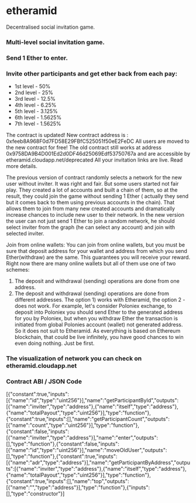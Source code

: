 # etheramid
Decentralised social invitation game.

### Multi-level social invitation game.

### Send 1 Ether to enter.

### Invite other participants and get ether back from each pay:
* 1st level - 50%
* 2nd level - 25%
* 3rd level - 12.5%
* 4th level - 6.25%
* 5th level - 3.125%
* 6th level - 1.5625%
* 7th level - 1.5625%

The contract is updated!
New contract address is : 0xfeeb8A968F0d7FD58E29FBfC525051f50eE2FeDC
All users are moved to the new contract for free!
The old contract still works at address 0x9758DA9B4D001Ed2d0DF46d25069Edf53750767a and are accessible by etheramid.cloudapp.net/deprecated
All your invitation links are live.
Read more details.


The previous version of contract randomly selects a network for the new user without inviter. It was right and fair. But some users started not fair play. They created a lot of accounts and built a chain of them, so at the result, they could join the game without sending 1 Ether ( actually they send but it comes back to them using previous accounts in the chain). That allows them to join from many new created accounts and dramatically increase chances to include new user to their network. 
In the new version the user can not just send 1 Ether to join a random network, he should select inviter from the graph (he can select any account) and join with selected inviter.


Join from online wallets:
You can join from online wallets, but you must be sure that deposit address for your wallet and address from which you send Ether(withdraw) are the same. This guarantees you will receive your reward.
Right now there are many online wallets but all of them use one of two schemes:
1) The deposit and withdrawal (sending) operations are done from one address.
2) The deposit and withdrawal (sending) operations are done from different addresses.
The option 1) works with Etheramid, the option 2 - does not work.
For example, let's consider Poloniex exchange, to deposit into Poloniex you should send Ether to the generated address for you by Poloniex, but when you withdraw Ether the transaction is initiated from global Polonies account (wallet) not generated address. So it does not suit to Etheramid.
As everything is based on Ethereum blockchain, that could be live infinitely, you have good chances to win even doing nothing. Just be first.

### The visualization of network you can check on etheramid.cloudapp.net

### Contract ABI / JSON Code

[{"constant":true,"inputs":[{"name":"id","type":"uint256"}],"name":"getParticipantById","outputs":[{"name":"inviter","type":"address"},{"name":"itself","type":"address"},{"name":"totalPayout","type":"uint256"}],"type":"function"},{"constant":true,"inputs":[],"name":"getParticipantCount","outputs":[{"name":"count","type":"uint256"}],"type":"function"},{"constant":false,"inputs":[{"name":"inviter","type":"address"}],"name":"enter","outputs":[],"type":"function"},{"constant":false,"inputs":[{"name":"id","type":"uint256"}],"name":"moveOldUser","outputs":[],"type":"function"},{"constant":true,"inputs":[{"name":"adr","type":"address"}],"name":"getParticipantByAddress","outputs":[{"name":"inviter","type":"address"},{"name":"itself","type":"address"},{"name":"totalPayout","type":"uint256"}],"type":"function"},{"constant":true,"inputs":[],"name":"top","outputs":[{"name":"","type":"address"}],"type":"function"},{"inputs":[],"type":"constructor"}]
